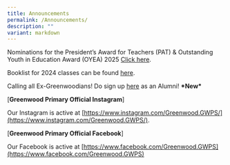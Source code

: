 ```yaml
---
title: Announcements
permalink: /Announcements/
description: ""
variant: markdown
---
```

Nominations for the President’s Award for Teachers (PAT) & Outstanding Youth in Education Award (OYEA) 2025 [Click here](https://greenwoodpri.moe.edu.sg/president-s-award-for-teachers-pat-and-outstanding-youth-award-oyea/).

Booklist for 2024 classes can be found [here](https://www.greenwoodpri.moe.edu.sg/gwps-partners/parents/booklist-2024/).



Calling all Ex-Greenwoodians! Do sign up&nbsp;[here](https://go.gov.sg/greenwoodalumni)&nbsp;as an Alumni!&nbsp;**\*New\***

[**Greenwood Primary Official Instagram**]

Our Instagram is active at&nbsp;[https://www.instagram.com/Greenwood.GWPS/](https://www.instagram.com/Greenwood.GWPS/).


[**Greenwood Primary Official Facebook**]

Our Facebook is active at&nbsp;[https://www.facebook.com/Greenwood.GWPS](https://www.facebook.com/Greenwood.GWPS)